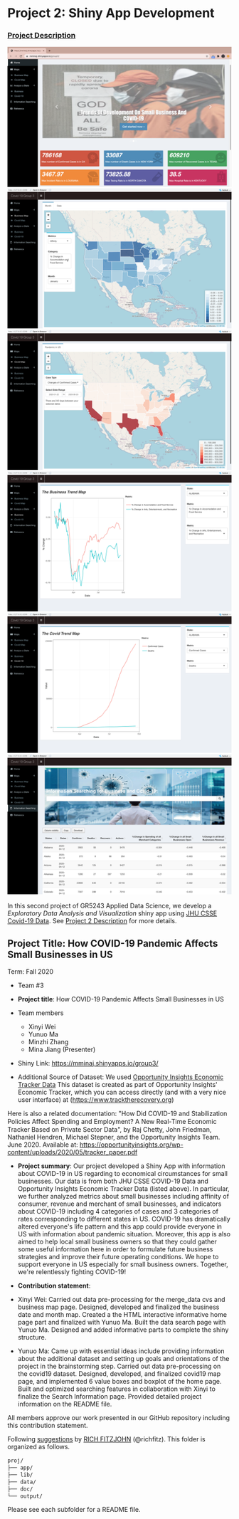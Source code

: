 # Project 2: Shiny App Development

### [Project Description](doc/project2_desc.md)

![screenshot](doc/home.png)
![screenshot](doc/Business_Map.png)
![screenshot](doc/Covid_Map.png)
![screenshot](doc/Business_Trend.png)
![screenshot](doc/Covid_Trend.png)
![screenshot](doc/Search.png)


In this second project of GR5243 Applied Data Science, we develop a *Exploratory Data Analysis and Visualization* shiny app using [JHU CSSE Covid-19 Data](https://github.com/CSSEGISandData/COVID-19). See [Project 2 Description](doc/project2_desc.md) for more details.  

## Project Title: How COVID-19 Pandemic Affects Small Businesses in US
Term: Fall 2020

+ Team #3

+ **Project title**: How COVID-19 Pandemic Affects Small Businesses in US

+ Team members
	+ Xinyi Wei
	+ Yunuo Ma
	+ Minzhi Zhang
	+ Mina Jiang (Presenter)
	
+ Shiny Link: https://mminaj.shinyapps.io/group3/

+ Additional Source of Dataset: We used [Opportunity Insights Economic Tracker Data](https://www.kaggle.com/douglaskgaraujo/opportunity-insights-real-time-economic-tracker-us?select=data) This dataset is created as part of Opportunity Insights' Economic Tracker, which you can access directly (and with a very nice user interface) at (https://www.tracktherecovery.org) 

Here is also a related documentation:
"How Did COVID-19 and Stabilization Policies Aﬀect Spending and Employment? A New Real-Time Economic Tracker Based on Private Sector Data", by Raj Chetty, John Friedman, Nathaniel Hendren, Michael Stepner, and the Opportunity Insights Team. June 2020. Available at: https://opportunityinsights.org/wp-content/uploads/2020/05/tracker_paper.pdf

+ **Project summary**: Our project developed a Shiny App with information about COVID-19 in US regarding to economical circumstances for small businesses. Our data is from both JHU CSSE COVID-19 Data and Opportunity Insights Economic Tracker Data (listed above). In particular, we further analyzed metrics about small businesses including affinity of consumer, revenue and merchant of small businesses, and indicators about COVID-19 including 4 categories of cases and 3 categories of rates corresponding to different states in US. COVID-19 has dramatically altered everyone's life pattern and this app could provide everyone in US with information about pandemic situation. Moreover, this app is also aimed to help local small business owners so that they could gather some useful information here in order to formulate future business strategies and improve their future operating conditions. We hope to support everyone in US especially for small business owners. Together, we're relentlessly fighting COVID-19!

+ **Contribution statement**: 

+ Xinyi Wei: Carried out data pre-processing for the merge_data cvs and business map page. Designed, developed and finalized the business date and month map. Created a the HTML interactive informative home page part and finalized with Yunuo Ma. Built the data search page with Yunuo Ma. Designed and added informative parts to complete the shiny structure. 
+ Yunuo Ma: Came up with essential ideas include providing information about the additional dataset and setting up goals and orientations of the project in the brainstorming step. Carried out data pre-processing on the covid19 dataset. Designed, developed, and finalized covid19 map page, and implemented 6 value boxes and boxplot of the home page. Built and optimized searching features in collaboration with Xinyi to finalize the Search Information page. Provided detailed project information on the README file.

All members approve our work presented in our GitHub repository including this contribution statement.

Following [suggestions](http://nicercode.github.io/blog/2013-04-05-projects/) by [RICH FITZJOHN](http://nicercode.github.io/about/#Team) (@richfitz). This folder is organized as follows.

```
proj/
├── app/
├── lib/
├── data/
├── doc/
└── output/
```

Please see each subfolder for a README file.

